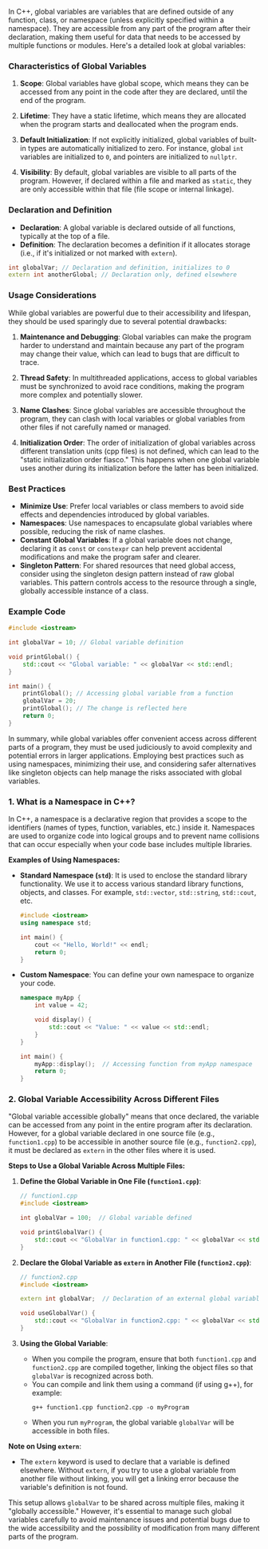 In C++, global variables are variables that are defined outside of any function, class, or namespace (unless explicitly specified within a namespace). They are accessible from any part of the program after their declaration, making them useful for data that needs to be accessed by multiple functions or modules. Here's a detailed look at global variables:

### Characteristics of Global Variables

1. **Scope**: Global variables have global scope, which means they can be accessed from any point in the code after they are declared, until the end of the program.

2. **Lifetime**: They have a static lifetime, which means they are allocated when the program starts and deallocated when the program ends.

3. **Default Initialization**: If not explicitly initialized, global variables of built-in types are automatically initialized to zero. For instance, global `int` variables are initialized to `0`, and pointers are initialized to `nullptr`.

4. **Visibility**: By default, global variables are visible to all parts of the program. However, if declared within a file and marked as `static`, they are only accessible within that file (file scope or internal linkage).

### Declaration and Definition

- **Declaration**: A global variable is declared outside of all functions, typically at the top of a file.
- **Definition**: The declaration becomes a definition if it allocates storage (i.e., if it's initialized or not marked with `extern`).

```cpp
int globalVar; // Declaration and definition, initializes to 0
extern int anotherGlobal; // Declaration only, defined elsewhere
```

### Usage Considerations

While global variables are powerful due to their accessibility and lifespan, they should be used sparingly due to several potential drawbacks:

1. **Maintenance and Debugging**: Global variables can make the program harder to understand and maintain because any part of the program may change their value, which can lead to bugs that are difficult to trace.

2. **Thread Safety**: In multithreaded applications, access to global variables must be synchronized to avoid race conditions, making the program more complex and potentially slower.

3. **Name Clashes**: Since global variables are accessible throughout the program, they can clash with local variables or global variables from other files if not carefully named or managed.

4. **Initialization Order**: The order of initialization of global variables across different translation units (cpp files) is not defined, which can lead to the "static initialization order fiasco." This happens when one global variable uses another during its initialization before the latter has been initialized.

### Best Practices

- **Minimize Use**: Prefer local variables or class members to avoid side effects and dependencies introduced by global variables.
- **Namespaces**: Use namespaces to encapsulate global variables where possible, reducing the risk of name clashes.
- **Constant Global Variables**: If a global variable does not change, declaring it as `const` or `constexpr` can help prevent accidental modifications and make the program safer and clearer.
- **Singleton Pattern**: For shared resources that need global access, consider using the singleton design pattern instead of raw global variables. This pattern controls access to the resource through a single, globally accessible instance of a class.

### Example Code

```cpp
#include <iostream>

int globalVar = 10; // Global variable definition

void printGlobal() {
    std::cout << "Global variable: " << globalVar << std::endl;
}

int main() {
    printGlobal(); // Accessing global variable from a function
    globalVar = 20;
    printGlobal(); // The change is reflected here
    return 0;
}
```

In summary, while global variables offer convenient access across different parts of a program, they must be used judiciously to avoid complexity and potential errors in larger applications. Employing best practices such as using namespaces, minimizing their use, and considering safer alternatives like singleton objects can help manage the risks associated with global variables.

### 1. What is a Namespace in C++?

In C++, a namespace is a declarative region that provides a scope to the identifiers (names of types, function, variables, etc.) inside it. Namespaces are used to organize code into logical groups and to prevent name collisions that can occur especially when your code base includes multiple libraries.

**Examples of Using Namespaces:**

- **Standard Namespace (`std`)**: It is used to enclose the standard library functionality. We use it to access various standard library functions, objects, and classes. For example, `std::vector`, `std::string`, `std::cout`, etc.

  ```cpp
  #include <iostream>
  using namespace std;

  int main() {
      cout << "Hello, World!" << endl;
      return 0;
  }
  ```

- **Custom Namespace**: You can define your own namespace to organize your code.

  ```cpp
  namespace myApp {
      int value = 42;

      void display() {
          std::cout << "Value: " << value << std::endl;
      }
  }

  int main() {
      myApp::display();  // Accessing function from myApp namespace
      return 0;
  }
  ```

### 2. Global Variable Accessibility Across Different Files

"Global variable accessible globally" means that once declared, the variable can be accessed from any point in the entire program after its declaration. However, for a global variable declared in one source file (e.g., `function1.cpp`) to be accessible in another source file (e.g., `function2.cpp`), it must be declared as `extern` in the other files where it is used.

**Steps to Use a Global Variable Across Multiple Files:**

1. **Define the Global Variable in One File (`function1.cpp`)**:

   ```cpp
   // function1.cpp
   #include <iostream>

   int globalVar = 100;  // Global variable defined

   void printGlobalVar() {
       std::cout << "GlobalVar in function1.cpp: " << globalVar << std::endl;
   }
   ```

2. **Declare the Global Variable as `extern` in Another File (`function2.cpp`)**:

   ```cpp
   // function2.cpp
   #include <iostream>

   extern int globalVar;  // Declaration of an external global variable

   void useGlobalVar() {
       std::cout << "GlobalVar in function2.cpp: " << globalVar << std::endl;
   }
   ```

3. **Using the Global Variable**:
   - When you compile the program, ensure that both `function1.cpp` and `function2.cpp` are compiled together, linking the object files so that `globalVar` is recognized across both.
   - You can compile and link them using a command (if using g++), for example:
     ```
     g++ function1.cpp function2.cpp -o myProgram
     ```
   - When you run `myProgram`, the global variable `globalVar` will be accessible in both files.

**Note on Using `extern`**:

- The `extern` keyword is used to declare that a variable is defined elsewhere. Without `extern`, if you try to use a global variable from another file without linking, you will get a linking error because the variable's definition is not found.

This setup allows `globalVar` to be shared across multiple files, making it "globally accessible." However, it's essential to manage such global variables carefully to avoid maintenance issues and potential bugs due to the wide accessibility and the possibility of modification from many different parts of the program.
